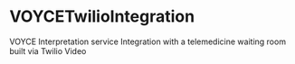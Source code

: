 # VOYCETwilioIntegration
VOYCE Interpretation service Integration with a telemedicine waiting room built via Twilio Video
